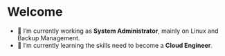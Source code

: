 # Welcome

- 🔭 I’m currently working as **System Administrator**, mainly on Linux and Backup Management.
- 🌱 I’m currently learning the skills need to become a **Cloud Engineer**.

